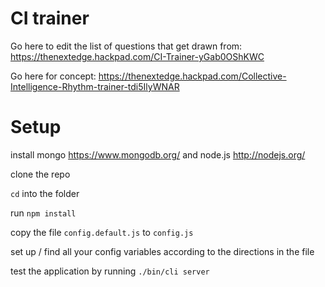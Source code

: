 # CI trainer

Go here to edit the list of questions that get drawn from: https://thenextedge.hackpad.com/CI-Trainer-yGab0OShKWC

Go here for concept: https://thenextedge.hackpad.com/Collective-Intelligence-Rhythm-trainer-tdi5IlyWNAR


# Setup

install mongo https://www.mongodb.org/ and node.js http://nodejs.org/

clone the repo

`cd` into the folder

run `npm install`

copy the file `config.default.js` to `config.js`

set up / find all your config variables according to the directions in the file

test the application by running `./bin/cli server`
